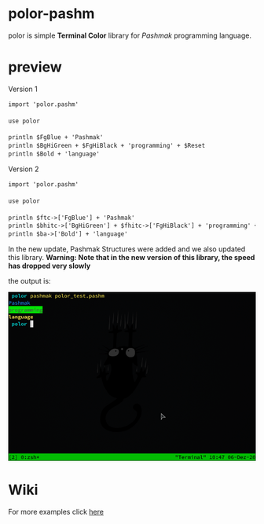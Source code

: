 # polor-pashm
polor is simple **Terminal Color** library for _Pashmak_ programming language.

# preview
Version 1
```html
import 'polor.pashm'

use polor

println $FgBlue + 'Pashmak'
println $BgHiGreen + $FgHiBlack + 'programming' + $Reset
println $Bold + 'language'
```

Version 2 
```html
import 'polor.pashm'

use polor

println $ftc->['FgBlue'] + 'Pashmak'
println $bhitc->['BgHiGreen'] + $fhitc->['FgHiBlack'] + 'programming' + $ba->['>
println $ba->['Bold'] + 'language'
```

In the new update, Pashmak Structures were added and we also updated this library.
**Warning: Note that in the new version of this library, the speed has dropped very slowly**

the output is:
<div>
  <img 
    src="/data/polor-preview.png"
    alt="polor is a simple Terminal Color library for Pashmak programming language"
    style=""
  />
</div>

# Wiki
<p>For more examples click <a href="https://github.com/sami2020pro/polor-pashm/wiki">here</a></p>
